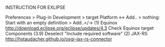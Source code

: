 INSTRUCTION FOR EXLIPSE

Preferences > Plug-in Development > target Platform 
    <-> Add.. > nothing: Start with an empty definition > Add..</->
   (1)  Equinox
        http://download.eclipse.org/eclipse/updates/4.3 
        Check Equinox target Components (3.9)
        Deselect "Include required software"
   (2)  JAX-RS 
        http://hstaudacher.github.io/osgi-jax-rs-connector

